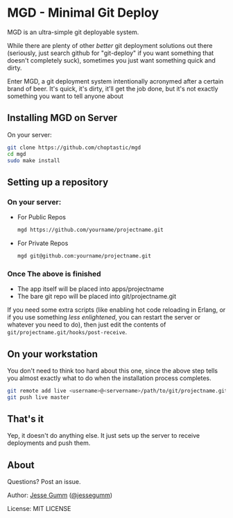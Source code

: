 # MGD - Minimal Git Deploy

MGD is an ultra-simple git deployable system.

While there are plenty of other *better* git deployment solutions out there
(seriously, just search github for "git-deploy" if you want something that
doesn't completely suck), sometimes you just want something quick and dirty.

Enter MGD, a git deployment system intentionally acronymed after a certain
brand of beer. It's quick, it's dirty, it'll get the job done, but it's not
exactly something you want to tell anyone about

## Installing MGD on Server

On your server:
```bash
git clone https://github.com/choptastic/mgd
cd mgd
sudo make install
```

## Setting up a repository

### On your server:

* For Public Repos

  ```bash
  mgd https://github.com/yourname/projectname.git
  ```

* For Private Repos

  ```bash
  mgd git@github.com:yourname/projectname.git
  ```

### Once The above is finished

* The app itself will be placed into apps/projectname
* The bare git repo will be placed into git/projectname.git

If you need some extra scripts (like enabling hot code reloading in Erlang, or
if you use something *less enlightened*, you can restart the server or whatever
you need to do), then just edit the contents of
`git/projectname.git/hooks/post-receive`.


## On your workstation

You don't need to think too hard about this one, since the above step tells you
almost exactly what to do when the installation process completes.

```bash
git remote add live <username>@<servername>/path/to/git/projectname.git
git push live master
```

## That's it

Yep, it doesn't do anything else. It just sets up the server to receive deployments and push them.

## About

Questions? Post an issue.

Author: [Jesse Gumm](http://jessegumm.com) ([@jessegumm](http://twitter.com/jessegumm))

License: MIT LICENSE
